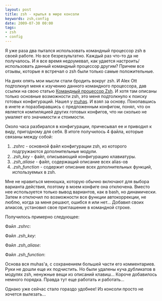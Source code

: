 ```yaml
---
layout: post
title: zsh - крылья в мире консоли
keywords: zsh,config
date: 2009-07-30 00:00
tags:
- zsh
- config
---
```

Я уже раза два пытался использовать командный процессор zsh в своей работе. Но все безрезультатно. Каждый раз что-то да не получалось. И я все время недоумевал, как удается настроить/использовать данный командный процессор другим? Причем все отзывы, которые я встречал о zsh были только самые положительные.

На днях опять мои мысли стали бродить вокруг zsh. И Alex Ott подтолкнул меня к изучению
данного командного процессора, дав ссылки на свою статью <a href="http://xtalk.msk.su/~ott/ru/writings/zsh/Zsh-article.ru.html" rel="nofollow">Командный процессор Zsh</a>. И хотя там описаны только основные возможности zsh, это меня подтолкнуло к поиску готовых конфигураций. Нашел у <a href="http://muhas.ru/?p=55" rel="nofollow">muhas</a>. И взял за основу. Покопавшись в инете и поразбиравшись с предложенным конфигом, понял, что он является компиляцией других готовых конфигов, что ни сколько не умаляет его значимости и стоимости.

Около часа разбирался в конфигурации, причесывал ее и приводил к виду, пригодному для себя. В итоге получилось 4 файла, которые связаны между собой:
<ol>
	<li><em>.zshrc</em> - основной файл конфигурации zsh, из которого подгружаются дополнительные модули.</li>
	<li><em>.zsh_key</em> - файл, описывающий конфигурацию клавиатуры.</li>
	<li><em>.zsh_aliase</em> - файл, содержащий описание всех alias-ов</li>
	<li><em>.zsh_function</em> - содержит описание всех дополнительных функций, используемых в zsh.</li>
</ol>
Мне не нравиться менюшка, которую обычно включают для выбора варианта действия, поэтому в моем конфиге она отключена. Вместо нее используется только вывод вариантов, как в bash, но динамически. Затем я отключил по возможности все функции автокоррекции, не люблю, когда за меня решают, ошибся я или нет... Добавил своих алиасов, установил свое приглашение в командной строке.

Получилось примерно следующее:

Файл <em>.zshrc</em>:

<script src="https://gist.github.com/1004961.js"> </script>

Файл <em>.zsh_key</em>:

<script src="https://gist.github.com/1004964.js"> </script>

Файл <em>.zsh_aliase</em>:

<script src="https://gist.github.com/1004967.js"> </script><script src="https://gist.github.com/1004967.js"> </script>

Файл <em>.zsh_function</em>:

<script src="https://gist.github.com/1004971.js"> </script>

Основа вся muhas'а, с сохранением большей части его комментариев. Руки не дошли еще их подчистить. Но были удалены куча дубликатов в модулях zsh, ненужные вещи из описаний клавиш... Короче добавилось немного порядка. Правда тут еще работать и работать...

Однако уже сейчас стало гораздо удобнее! Из консоли просто не хочется вылезать...

